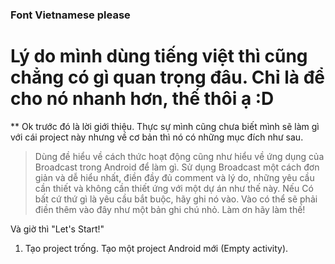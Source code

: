 ### Font Vietnamese please ###
# Lý do mình dùng tiếng việt thì cũng chẳng có gì quan trọng đâu. Chỉ là để cho nó nhanh hơn, thế thôi ạ :D #

** Ok trước đó là lời giới thiệu. Thực sự mình cũng chưa biết mình sẽ làm gì với cái project này nhưng về cơ bản thì nó có những mục đích như sau.
 > Dùng đề hiểu về cách thức hoạt động cũng như hiểu về ứng dụng của Broadcast trong Android để làm gì.
 > Sử dụng Broadcast một cách đơn giản và dễ hiểu nhất, điền đầy đủ comment và lý do, những yêu cầu cần thiết và không cần thiết ứng với một dự án như thế này.
 > Nếu Có bất cứ thứ gì là yêu cầu bắt buộc, hãy ghi nó vào.
 > Vào có thể sẽ phải điền thêm vào đây như một bản ghi chú nhỏ. Làm ơn hãy làm thế!

 Và giờ thì "Let's Start!"


1. Tạo project trống.
Tạo một project Android mới (Empty activity).